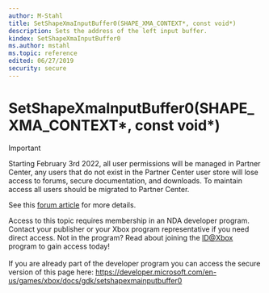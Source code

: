 ```yaml
---
author: M-Stahl
title: SetShapeXmaInputBuffer0(SHAPE_XMA_CONTEXT*, const void*)
description: Sets the address of the left input buffer.
kindex: SetShapeXmaInputBuffer0
ms.author: mstahl
ms.topic: reference
edited: 06/27/2019
security: secure
---
```


# SetShapeXmaInputBuffer0(SHAPE_XMA_CONTEXT*, const void*)
> [!IMPORTANT]
> Starting February 3rd 2022, all user permissions will be managed in Partner Center, any users that do not exist in the Partner Center user store will lose access to forums, secure documentation, and downloads. To maintain access all users should be migrated to Partner Center. <p></p>See this <a href="https://forums.xboxlive.com/articles/132187/breaking-change-user-access-for-forums-secure-docu.html">forum article</a> for more details.  

 Access to this topic requires membership in an NDA developer program. Contact your publisher or your Xbox program representative if you need direct access. Not in the program? Read about joining the <a href="https://www.xbox.com/Developers/id">ID@Xbox</a> program to gain access today!  <br/><br/>If you are already part of the developer program you can access the secure version of this page here: <a target="_blank" href="https://developer.microsoft.com/en-us/games/xbox/docs/gdk/setshapexmainputbuffer0">https://developer.microsoft.com/en-us/games/xbox/docs/gdk/setshapexmainputbuffer0</a>